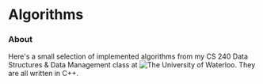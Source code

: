 # Algorithms
### About
Here's a small selection of implemented algorithms from my CS 240 Data Structures & Data Management class at ![The University of Waterloo](http://www.uwaterloo.ca). They are all written in C++.
